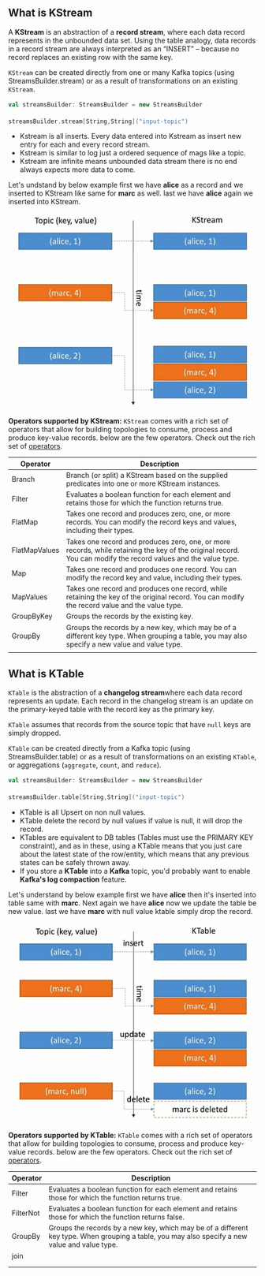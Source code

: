 ## What is KStream

A **KStream** is an abstraction of a **record stream**, where each data record represents in the unbounded data set. Using the table analogy, data records in a record stream are always interpreted as an “INSERT” – because no record replaces an existing row with the same key.

`KStream` can be created directly from one or many Kafka topics (using StreamsBuilder.stream) or as a result of transformations on an existing `KStream`.

```scala
val streamsBuilder: StreamsBuilder = new StreamsBuilder

streamsBuilder.stream[String,String]("input-topic")
```

 - Kstream is all inserts. Every data entered into Kstream as insert new
   entry for each and every record stream.
 - Kstream is similar to log just a ordered sequence of mags like a
   topic.
 - Kstream are infinite means unbounded data stream there is no end always expects more data to come.
 
 
 Let's undstand by below example first we have **alice** as a record and we inserted to KStream like same for **marc** as well. last we have **alice** again we inserted into KStream.
 
   ![kstream](https://github.com/gurditsingh/blog/blob/gh-pages/_screenshots/kstream.jpg?raw=true)
   
**Operators supported by KStream:**
`KStream` comes with a rich set of operators that allow for building topologies to consume, process and produce key-value records. below are the few operators. Check out the rich set of [operators](https://jaceklaskowski.gitbooks.io/mastering-kafka-streams/content/kafka-streams-KStream.html#contract).

| Operator  | Description  |
| ------------ | ------------ |
| Branch  |  Branch (or split) a KStream based on the supplied predicates into one or more KStream instances.  |
| Filter  | Evaluates a boolean function for each element and retains those for which the function returns true.  |
| FlatMap  | Takes one record and produces zero, one, or more records. You can modify the record keys and values, including their types.  |
| FlatMapValues   |  Takes one record and produces zero, one, or more records, while retaining the key of the original record. You can modify the record values and the value type. |
| Map  | Takes one record and produces one record. You can modify the record key and value, including their types.  |
| MapValues  | Takes one record and produces one record, while retaining the key of the original record. You can modify the record value and the value type.  |
| GroupByKey  |  Groups the records by the existing key. |
| GroupBy  |  Groups the records by a new key, which may be of a different key type. When grouping a table, you may also specify a new value and value type. |
|   |   |


## What is KTable

`KTable` is the abstraction of a **changelog stream**where each data record represents an update. Each record in the changelog stream is an update on the primary-keyed table with the record key as the primary key.

`KTable` assumes that records from the source topic that have `null` keys are simply dropped.

`KTable` can be created directly from a Kafka topic (using StreamsBuilder.table) or as a result of transformations on an existing `KTable`, or aggregations (`aggregate`, `count`, and `reduce`).

```scala
val streamsBuilder: StreamsBuilder = new StreamsBuilder

streamsBuilder.table[String,String]("input-topic")
```

 - KTable is all Upsert on non null values.
 - KTable delete the record by null values if value is null, it will drop
   the record.
 - KTables are equivalent to DB tables (Tables must use the PRIMARY KEY
   constraint), and as in these, using a KTable means that you just care
   about the latest state of the row/entity, which means that any
   previous states can be safely thrown away.
 - If you store a **KTable** into a **Kafka** topic, you'd probably want
   to enable **Kafka's log compaction** feature.

Let's understand by below example first we have **alice** then it's inserted into table same with **marc**. Next again we have **alice** now we update the table be new value. last we have **marc** with null value ktable simply drop the record.

![ktable](https://github.com/gurditsingh/blog/blob/gh-pages/_screenshots/ktable.jpg?raw=true)

**Operators supported by KTable:**
`KTable` comes with a rich set of operators that allow for building topologies to consume, process and produce key-value records. below are the few operators. Check out the rich set of [operators](https://jaceklaskowski.gitbooks.io/mastering-kafka-streams/content/kafka-streams-KTable.html).

| Operator  | Description  |
| ------------ | ------------ |
| Filter  | Evaluates a boolean function for each element and retains those for which the function returns true.  |
| FilterNot  | Evaluates a boolean function for each element and retains those for which the function returns false.  |
| GroupBy  |  Groups the records by a new key, which may be of a different key type. When grouping a table, you may also specify a new value and value type. |
| join  |   |
|   |   |
|   |   |
<!--stackedit_data:
eyJoaXN0b3J5IjpbLTE3NzIyMjU3MDQsLTE2OTQwODI1NiwtMT
YyMDY2NzMyNCwtMjAyNjc5NTcxMywtMTY4OTkwODk1Miw0ODI3
NjMyMCwxMTgxMzE2NDEsLTE5MjcyNTc4NzAsMTYxMTEwNDEwNS
wtMTE0MzE3NjA2NiwxNzUyMzMwOTU1LC0xMzQ4NDg0ODQ5LC0x
OTIyMDEwOTE0LDQ5MDg2MDY1Niw3NjE5MzgxNzIsLTYyNjQ2MD
AwNCwxMzAxMzIyNDQyLC0xNjkyNzY3NzAsLTg1Mjg2MTc0Nywx
MzIyNjIxMzMwXX0=
-->